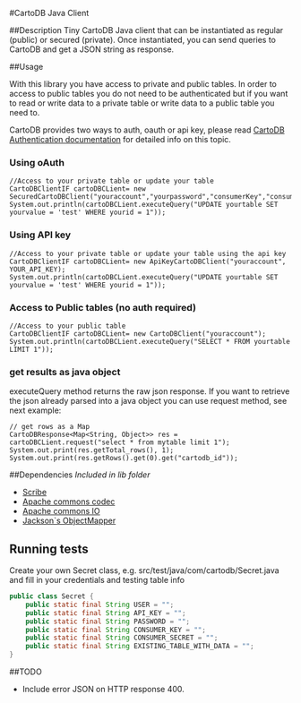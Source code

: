 #CartoDB Java Client

##Description
Tiny CartoDB Java client that can be instantiated as regular (public) or secured (private). Once instantiated, you can 
send queries to CartoDB and get a JSON string as response.

##Usage

With this library you have access to private and public tables. In order to access to public tables you do not need to be authenticated
but if you want to read or write data to a private table or write data to a public table you need to.

CartoDB provides two ways to auth, oauth or api key, please read [CartoDB Authentication documentation](http://developers.cartodb.com/documentation/cartodb-apis.html#authentication) for detailed info on this topic.


### Using oAuth

    //Access to your private table or update your table
    CartoDBClientIF cartoDBCLient= new SecuredCartoDBClient("youraccount","yourpassword","consumerKey","consumerSecret");
    System.out.println(cartoDBCLient.executeQuery("UPDATE yourtable SET yourvalue = 'test' WHERE yourid = 1"));

### Using API key

    //Access to your private table or update your table using the api key
    CartoDBClientIF cartoDBCLient= new ApiKeyCartoDBClient("youraccount", YOUR_API_KEY);
    System.out.println(cartoDBCLient.executeQuery("UPDATE yourtable SET yourvalue = 'test' WHERE yourid = 1"));

### Access to Public tables (no auth required)

    //Access to your public table
    CartoDBClientIF cartoDBCLient= new CartoDBClient("youraccount");
    System.out.println(cartoDBCLient.executeQuery("SELECT * FROM yourtable LIMIT 1"));


### get results as java object

executeQuery method returns the raw json response. If you want to retrieve the json already parsed into a java object you can use request method, see next example:

    // get rows as a Map
    CartoDBResponse<Map<String, Object>> res = cartoDBCLient.request("select * from mytable limit 1");
    System.out.print(res.getTotal_rows(), 1);
    System.out.print(res.getRows().get(0).get("cartodb_id"));

##Dependencies
_Included in lib folder_

* [Scribe](https://github.com/fernandezpablo85/scribe-java)
* [Apache commons codec](http://commons.apache.org/codec/)
* [Apache commons IO](http://commons.apache.org/io/)
* [Jackson`s ObjectMapper](http://jackson.codehaus.org/)


## Running tests

Create your own Secret class, e.g. src/test/java/com/cartodb/Secret.java and fill in your credentials and testing table info

```java
public class Secret {
    public static final String USER = "";
    public static final String API_KEY = "";
    public static final String PASSWORD = "";
    public static final String CONSUMER_KEY = "";
    public static final String CONSUMER_SECRET = "";
    public static final String EXISTING_TABLE_WITH_DATA = "";
}
```

##TODO
* Include error JSON on HTTP response 400.

